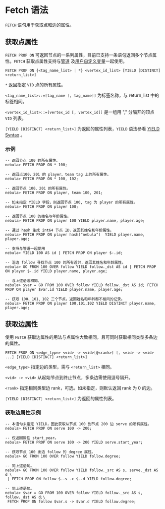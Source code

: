 # Fetch 语法

`FETCH` 语句用于获取点和边的属性。

## 获取点属性

`FETCH PROP ON` 可返回节点的一系列属性，目前已支持一条语句返回多个节点属性。`FETCH` 获取点属性支持与[管道](../../3.language-structure/pipe-syntax.md) 及[用户自定义变量](../../3.language-structure/user-defined-variables.md)一起使用。

```ngql
FETCH PROP ON {<tag_name_list> | *} <vertex_id_list> [YIELD [DISTINCT] <return_list>]
```

`*` 返回指定 `VID` 点的所有属性。

`<tag_name_list>::=[tag_name [, tag_name]]` 为标签名称，与 return_list 中的标签相同。

`<vertex_id_list>::=[vertex_id [, vertex_id]]` 是一组用 "," 分隔开的顶点 `VID` 列表。

`[YIELD [DISTINCT] <return_list>]` 为返回的属性列表，`YIELD` 语法参看 [YIELD Syntax](yield-syntax.md) 。

### 示例

```ngql
-- 返回节点 100 的所有属性。
nebula> FETCH PROP ON * 100;

-- 返回点100，201 的 player、team tag 上的所有属性。
nebula> FETCH PROP ON * 100, 102;

-- 返回节点 100、201 的所有属性。
nebula> FETCH PROP ON player, team 100, 201;

-- 如未指定 YIELD 字段，则返回节点 100, tag 为 player 的所有属性。
nebula> FETCH PROP ON player 100;

-- 返回节点 100 的姓名与年龄属性。
nebula> FETCH PROP ON player 100 YIELD player.name, player.age;

-- 通过 hash 生成 int64 节点 ID，返回其姓名和年龄属性。
nebula> FETCH PROP ON player hash("nebula")  YIELD player.name, player.age;

-- 支持与管道一起使用
nebula> YIELD 100 AS id | FETCH PROP ON player $-.id;

-- 沿边 follow 寻找节点 100 的所有近邻，返回其姓名和年龄属性。
nebula> GO FROM 100 OVER follow YIELD follow._dst AS id | FETCH PROP ON player $-.id YIELD player.name, player.age;

-- 与上述语法相同。
nebula> $var = GO FROM 100 OVER follow YIELD follow._dst AS id; FETCH PROP ON player $var.id YIELD player.name, player.age;

-- 获取 100、101、102 三个节点，返回姓名和年龄都不相同的记录。
nebula> FETCH PROP ON player 100,101,102 YIELD DISTINCT player.name, player.age;

```

## 获取边属性

使用 `FETCH` 获取边属性的用法与点属性大致相同，且可同时获取相同类型多条边的属性。

```ngql
FETCH PROP ON <edge_type> <vid> -> <vid>[@<rank>] [, <vid> -> <vid> ...] [YIELD [DISTINCT] <return_list>]
```

`<edge_type>` 指定边的类型，需与 `<return_list>` 相同。

`<vid> -> <vid>` 从起始节点到终止节点，多条边需使用逗号隔开。

`<rank>` 指定相同类型边 rank，可选。如未指定，则默认返回 rank 为 0 的边。

`[YIELD [DISTINCT] <return_list>]` 为返回的属性列表。

### 获取边属性示例

```ngql
-- 本语句未指定 YIELD，因此获取从节点 100 到节点 200 边 serve 的所有属性。
nebula> FETCH PROP ON serve 100 -> 200;

-- 仅返回属性 start_year。
nebula> FETCH PROP ON serve 100 -> 200 YIELD serve.start_year;

-- 获取节点 100 出边 follow 的 degree 属性。
nebula> GO FROM 100 OVER follow YIELD follow.degree;

-- 同上述语句。
nebula> GO FROM 100 OVER follow YIELD follow._src AS s, serve._dst AS d \
 | FETCH PROP ON follow $-.s -> $-.d YIELD follow.degree;

-- 同上述语句。
nebula> $var = GO FROM 100 OVER follow YIELD follow._src AS s, follow._dst AS d;\
 FETCH PROP ON follow $var.s -> $var.d YIELD follow.degree;
```
